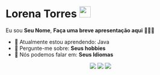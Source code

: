 # Lorena Torres <img src="[https://github.com/TheDudeThatCode/TheDudeThatCode/blob/master/Assets/Mario_Hello_Big.gif](https://www.google.com/url?sa=i&url=https%3A%2F%2Faminoapps.com%2Fc%2Fas-meninas-super-poderosas-4840895%2Fpage%2Fblog%2Fa-fulga%2FrY0q_QeHeuJgQKomXL5zWrEJLPKo4M3Dj&psig=AOvVaw0SNQTtVlp22NXVThHeNMZh&ust=1755735347329000&source=images&cd=vfe&opi=89978449&ved=0CBQQjRxqFwoTCJDsjYOOmI8DFQAAAAAdAAAAABAi)" width="30px">

Eu sou <strong>Seu Nome</strong>, <strong>Faça uma breve apresentação aqui</strong> 👨🏻‍💻 

- 🚀 Atualmente estou aprendendo: Java 
- 💬 Pergunte-me sobre: <strong>Seus hobbies</strong>
- 📣 Nós podemos falar em: <strong>Seus Idiomas</strong>

<div align="center">

  <a href="#" alt="Gmail">
    <img src="https://img.shields.io/badge/-Gmail-FF0000?style=flat-square&labelColor=FF0000&logo=gmail&logoColor=white&link=LINK-DO-SEU-EMAIL"/></a>

  <a href="#" alt="Linkedin">
    <img src="https://img.shields.io/badge/-Linkedin-0e76a8?style=flat-square&logo=Linkedin&logoColor=white&link=linkedin.com/in/lorena-torres-720482239/" /></a>

  <a href="#" alt="Instagram">
    <img src="https://img.shields.io/badge/-Instagram-DF0174?style=flat-square&labelColor=DF0174&logo=instagram&logoColor=white&link=LINK-DO-SEU-INSTAGRAM"/></a>

</div>
